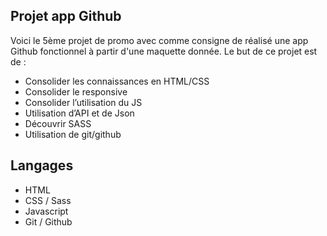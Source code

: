 ## Projet app Github
Voici le 5ème projet de promo avec comme consigne de réalisé une app Github fonctionnel à partir d'une maquette donnée.
Le but de ce projet est de :

 - Consolider les connaissances en HTML/CSS
 - Consolider le responsive
 - Consolider l’utilisation du JS
 - Utilisation d’API et de Json
 - Découvrir SASS
 - Utilisation de git/github

## Langages 

 - HTML
 - CSS / Sass
 - Javascript
 - Git / Github
